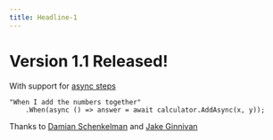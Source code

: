 ```yaml
---
title: Headline-1
---
```

# Version 1.1 Released! #

With support for [async steps](https://github.com/xbehave/xbehave.net/wiki/Async-steps/)

	"When I add the numbers together"
        .When(async () => answer = await calculator.AddAsync(x, y));

Thanks to [Damian Schenkelman](https://github.com/dschenkelman) and
[Jake Ginnivan](https://github.com/JakeGinnivan)